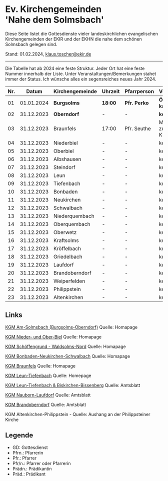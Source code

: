 # Ev. Kirchengemeinden<br>'Nahe dem Solmsbach'
Diese Seite listet die Gottesdienste vieler landeskirchlichen evangelischen Kirchengemeinden
der EKIR und der EKHN die nahe dem schönen Solmsbach gelegen sind.

Stand: 01.02.2024, klaus.toscher@ekir.de

--------------------------------------------------------------------

Die Tabelle hat ab 2024 eine feste Struktur. Jeder Ort hat eine feste Nummer innerhalb der Liste.
Unter Veranstaltungen/Bemerkungen stahet immer der Status. Ich wünsche alles ein segensreiches neues Jahr 2024.

 Nr. | Datum        | Kirchengemeinde | Uhrzeit    | Pfarrperson       | Veranstaltung/Bemerkung |
 --- | ------------ | --------------- | ---------- | ----------------- | ----------------------- |
  01 | 01.01.2024   | **Burgsolms**   | **18:00**  | **Pfr. Perko**    | **Ökumenischer GD in der kath. Kirche** |
  02 | 31.12.2023   | **Oberndorf**   | -          | -                 | **kein GD**             |
  03 | 31.12.2023   | Braunfels       | 17:00      | Pfr. Seuthe       | Meditativer Gottesdienst zum Jahresbeginn in der Kirche St. Georgen |
  04 | 31.12.2023   | Niederbiel      | -          | -                 | kein GD                 |
  05 | 31.12.2023   | Oberbiel        | -          | -                 | kein GD                 |
  06 | 31.12.2023   | Albshausen      | -          | -                 | kein GD                 |
  07 | 31.12.2023   | Steindorf       | -          | -                 | keine Info              |
  08 | 31.12.2023   | Leun            | -          | -                 | kein GD                 |
  09 | 31.12.2023   | Tiefenbach      | -          | -                 | kein GD                 |
  10 | 31.12.2023   | Bonbaden        | -          | -                 | kein GD                 |
  11 | 31.12.2023   | Neukirchen      | -          | -                 | kein GD                 |
  12 | 31.12.2023   | Schwalbach      | -          | -                 | kein GD                 |
  13 | 31.12.2023   | Niederquembach  | -          | -                 | kein GD                 |
  14 | 31.12.2023   | Oberquembach    | -          | -                 | kein GD                 | 
  15 | 31.12.2023   | Oberwetz        | -          | -                 | kein GD                 |
  16 | 31.12.2023   | Kraftsolms      | -          | -                 | kein GD                 |
  17 | 31.12.2023   | Kröffelbach     | -          | -                 | kein GD                 |
  18 | 31.12.2023   | Griedelbach     | -          | -                 | kein GD                 |
  19 | 31.12.2023   | Laufdorf        | -          | -                 | kein GD                 |
  20 | 31.12.2023   | Brandoberndorf  | -          | -                 | kein GD                 |
  21 | 31.12.2023   | Weiperfelden    | -          | -                 | kein GD                 |
  22 | 31.12.2023   | Philippstein    | -          | -                 | kein GD                 |
  23 | 31.12.2023   | Altenkirchen    | -          | -                 | kein GD                 | 
 

## Links

[KGM Am-Solmsbach (Burgsolms-Oberndorf)](https://burgsolms.ekir.de) Quelle: Homapage

[KGM Nieder- und Ober-Biel](http://www.kirche-niederbiel.de/termine) Quelle: Homapage

[KGM Schöffengrund - Waldsolms-Nord](https://schoeffengrund-waldsolms.ekir.de) Quelle: Homapage

[KGM Bonbaden-Neukirchen-Schwalbach](https://www.evangelisch-bonbaden-schwalbach-neukirchen.de/gottesdienste/) Quelle: Homapage

[KGM Braunfels](https://www.evangelisch-in-braunfels.de) Quelle: Homapage

[KGM Leun-Tiefenbach](http://evangelische-kirchengemeinde-leun.de/gottesdiensplan/) Quelle: Homepage

[KGM Leun-Tiefenbach & Biskirchen-Bissenberg](https://ol.wittich.de/titel/1108/) Quelle: Amtsblatt

[KGM Nauborn-Laufdorf](https://ol.wittich.de/titel/1161/) Quelle: Amtsblatt

[KGM Brandoberndorf](https://ol.wittich.de/titel/1212/) Quelle: Amtsblatt

KGM Altenkirchen-Philippstein - Quelle: Aushang an der Philippsteiner Kirche

## Legende
- GD: Gottesdienst
- Pfrn.: Pfarrerin
- Pfr.: Pfarrer
- Pfr/n.: Pfarrer oder Pfarrerin
- Prädn.: Prädikantin
- Präd.: Prädikant
